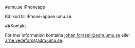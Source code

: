 #umu.se iPhoneapp

Källkod till iPhone-appen umu.se.

##Kontakt

För mer information kontakta johan.forssell@adm.umu.se eller arne.vedefors@adm.umu.se.
